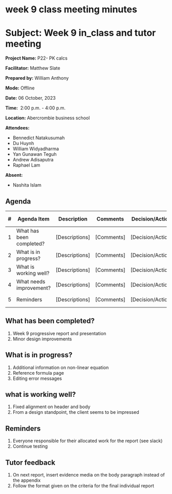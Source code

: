 # week 9 class meeting minutes

# **Subject: Week 9 in_class and tutor meeting**

**Project Name:** P22- PK calcs

**Facilitator:** Matthew Slate

**Prepared by:** William Anthony

**Mode:** Offline

**Date:** 06 October, 2023

**Time:**  2:00 p.m. - 4:00 p.m.

**Location:** Abercrombie business school

**Attendees:** 

- Bennedict Natakusumah
- Du Huynh
- William Widyadharma
- Yan Gunawan Teguh
- Andrew Adisaputra
- Raphael Lam

**Absent:**
- Nashita Islam


## **Agenda**

| # | Agenda Item | Description | Comments | Decision/Action | Who? | Items for Escalation |
| --- | --- | --- | --- | --- | --- | --- |
| 1 | What has been completed? | [Descriptions] | [Comments] | [Decision/Action] | [Who?] | [Items for Escalation] |
| 2 | What is in progress? | [Descriptions] | [Comments] | [Decision/Action] | [Who?] | [Items for Escalation] |
| 3 | What is working well? | [Descriptions] | [Comments] | [Decision/Action] | [Who?] | [Items for Escalation] |
| 4 | What needs improvement? | [Descriptions] | [Comments] | [Decision/Action] | [Who?] | [Items for Escalation] |
| 5 | Reminders | [Descriptions] | [Comments] | [Decision/Action] | [Who?] | [Items for Escalation] |

## What has been completed?

1. Week 9 progressive report and presentation
2. Minor design improvements

## What is in progress?
1. Additional information on non-linear equation
2. Reference formula page
3. Editing error messages


## what is working well?

1. Fixed alignment on header and body
2. From a design standpoint, the client seems to be impressed

## Reminders

1. Everyone responsible for their allocated work for the report (see slack)
2. Continue testing

## Tutor feedback

1. On next report, insert evidence media on the body paragraph instead of the appendix
2. Follow the format given on the criteria for the final individual report